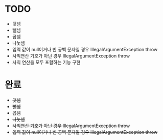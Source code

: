 # TODO

- 덧셈
- 뺄셈
- 곱셈
- 나눗셈
- 입력 값이 null이거나 빈 공백 문자일 경우 IllegalArgumentException throw
- 사칙연산 기호가 아닌 경우 IllegalArgumentException throw
- 사칙 연산을 모두 포함하는 기능 구현

# 완료

- ~~덧셈~~
- ~~뺄셈~~
- ~~곱셈~~
- ~~나눗셈~~
- ~~사칙연산 기호가 아닌 경우 IllegalArgumentException throw~~
- ~~입력 값이 null이거나 빈 공백 문자일 경우 IllegalArgumentException throw~~
